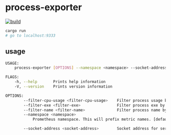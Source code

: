 # process-exporter
[![build](https://github.com/mrceperka/process-exporter/actions/workflows/rust.yml/badge.svg)](https://github.com/mrceperka/process-exporter/actions/workflows/rust.yml)
```sh
cargo run
# go to localhost:9333
```

## usage

```sh
USAGE:
    process-exporter [OPTIONS] --namespace <namespace> --socket-address <socket-address>

FLAGS:
    -h, --help       Prints help information
    -V, --version    Prints version information

OPTIONS:
        --filter-cpu-usage <filter-cpu-usage>    Filter process usage by expression, e.g., 0..10
        --filter-exe <filter-exe>                Filter process exe by regex
        --filter-name <filter-name>              Filter process name by regex
        --namespace <namespace>
            Prometheus namespace. This will prefix metric names. [default: r2b2_process]

        --socket-address <socket-address>        Socket address for server to bind to. [default: 0.0.0.0:9333]
```
